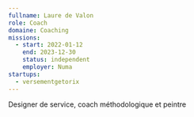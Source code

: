 ```yaml
---
fullname: Laure de Valon
role: Coach
domaine: Coaching
missions:
  - start: 2022-01-12
    end: 2023-12-30
    status: independent
    employer: Numa
startups:
  - versementgetorix
---
```


Designer de service, coach méthodologique et peintre
